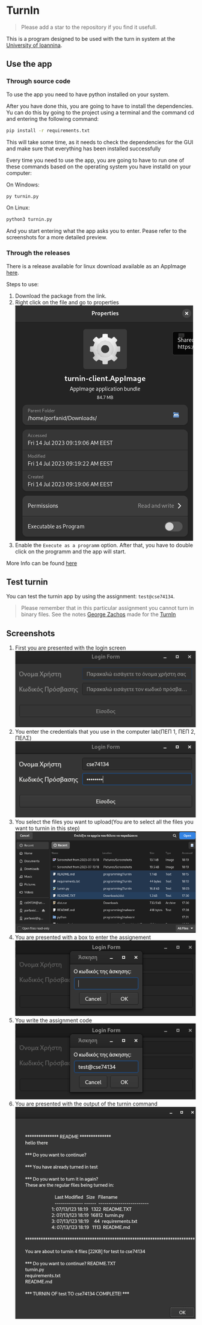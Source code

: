 # TurnIn

> Please add a star to the repository if you find it usefull.

This is a program designed to be used with the turn in system at the [University of Ioannina](https://www.uoi.gr/).

## Use the app

### Through source code

To use the app you need to have python installed on your system.

After you have done this, you are going to have to install the dependencies. Yu can do this by going to the project using a terminal and the command cd and entering the following command:
```bash
pip install -r requirements.txt
```
This will take some time, as it needs to check the dependencies for the GUI and make sure that everything has been installed successfully


Every time you need to use the app, you are going to have to run one of these commands based on the operating system you have installd on your computer:

On Windows:
```bash
py turnin.py
```
On Linux:
```bash
python3 turnin.py
```

And you start entering what the app asks you to enter. Pease refer to the screenshots for a more detailed preview.

### Through the releases

There is a release available for linux download available as an AppImage [here](https://github.com/porfanid/TurnIn/releases/download/2.0.0/turnin-client.AppImage).

Steps to use:
1. Download the package from the link.
1. Right click on the file and go to properties![Properties](images/AppImage-properties.png)
1. Enable the `Execute as a programm` option. After that, you have to double click on the programm and the app will start.

More Info can be found [here](https://docs.appimage.org/introduction/quickstart.html)

## Test turnin

You can test the turnin app by using the assignment: `test@cse74134`.

> Please remember that in this particular assignment you cannot turn in binary files. See the notes [George Zachos](https://gzachos.com/) made for the [TurnIn](https://www.cse.uoi.gr/~gzachos/turnin/students.html)


## Screenshots

1. First you are presented with the login screen![enter credentials](images/insert_username.png)
1. You enter the credentials that you use in the computer lab(ΠΕΠ 1, ΠΕΠ 2, ΠΕΛΣ)![credentials](images/username.png)
1. You select the files you want to upload(You are to select all the files you want to turnin in this step)![select files](images/select_files.png)
1. You are presented with a box to enter the assignement![enter assignment code](images/insert_assignment.png)
1. You write the assignment code![assignment code](images/assignment.png)
1. You are presented with the output of the turnin command![turnin result](images/turn_in_result.png)
